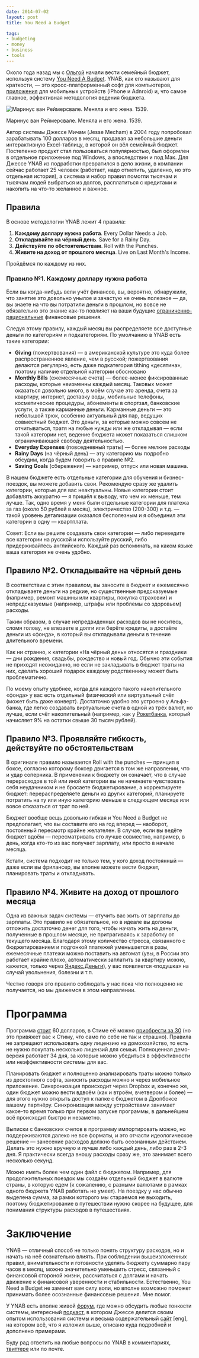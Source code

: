 ```yaml
---
date: 2014-07-02
layout: post
title: You Need a Budget

tags:
- budgeting
- money
- business
- tools
---
```



Около года назад мы с [Ольгой](http://olgakalinina.ru) начали вести семейный бюджет, используя систему [You Need A Budget](http://www.youneedabudget.com/). YNAB, как его называют для краткости, — это кросс-платформенный софт для компьютеров, [приложения](http://www.youneedabudget.com/features/android) для мобильных устройств (iPhone и Adnroid) и, что самое главное, эффективная методология ведения бюджета.

<div class="illustration"><img src="/images/20140701-ynab.jpg" alt="Маринус ван Реймерсвале. Меняла и его жена. 1539." ></div>

<p class="legend legend--center">Маринус ван Реймерсвале. Меняла и его жена. 1539.</p>

Автор системы Джессе Мичам (Jesse Mecham) в 2004 году попробовал зарабатывать 100 долларов в месяц, продавая за небольшие деньги интерактивную Excel-таблицу, в которой он вёл семейный бюджет. Постепенно продукт стал пользоваться популярностью, был оформлен в отдельное приложение под Windows, а впоследствии и под Мак. Для Джессе YNAB из подработки превратился в дело жизни, в компании сейчас работает 25 человек (работает, надо отметить, удаленно, но это отдельная история), а система и набор правил помогли тысячам и тысячам людей выбраться из долгов, расплатиться с кредитами и накопить на что-то желанное и важное.

## Правила

В основе методологии YNAB лежит 4 правила:

1. **Каждому доллару нужна работа**. Every Dollar Needs a Job. 
2. **Откладывайте на чёрный день**. Save for a Rainy Day. 
3. **Действуйте по обстоятельствам**. Roll with the Punches.
4. **Живите на доход от прошлого месяца**. Live on Last Month's Income. 

Пройдёмся по каждому из них.

<!-- more -->

### Правило №1. Каждому доллару нужна работа 

Если вы когда-нибудь вели учёт финансов, вы, вероятно, обнаружили, что занятие это довольно унылое и зачастую не очень полезное — да, вы знаете на что вы потратили деньги в прошлом, но вовсе не обязательно это знание как-то повлияет на ваши будущие [ограниченно-рациональные](http://ru.wikipedia.org/wiki/%D0%9E%D0%B3%D1%80%D0%B0%D0%BD%D0%B8%D1%87%D0%B5%D0%BD%D0%BD%D0%B0%D1%8F_%D1%80%D0%B0%D1%86%D0%B8%D0%BE%D0%BD%D0%B0%D0%BB%D1%8C%D0%BD%D0%BE%D1%81%D1%82%D1%8C) финансовые решения. 

Следуя этому правилу, каждый месяц вы распределяете все доступные деньги по категориям и подкатегориям. По умолчанию в YNAB есть такие категории: 
* **Giving** (пожертвования) — в американской культуре это куда более распространенное явление, чем в русской; пожертвования делаются регулярно, есть даже подкатегория tithing «десятина», поэтому наличие отдельной категории обосновано
* **Monthly Bills** (ежемесячные счета) — более-менее фиксированные расходы, которые неизменны каждый месяц. Таковых может оказаться  довольно много, в моём случае это аренда, счета за квартиру, интернет, доставку воды, мобильные телефоны, косметические процедуры, абонементы в спортзал, банковские услуги, а также карманные деньги. Карманные деньги — это небольшой трюк, особенно актуальный для пар, ведущих совместный бюджет. Это деньги, за которые можно совсем не отчитываться, тратя на любые нужды или же откладывая — если такой категории нет, ведение бюджета может показаться слишком ограничивающей свободу деятельностью.
* **Everyday Expenses** (повседневный траты) — более мелкие расходы
* **Rainy Days** (на чёрный день) — эту категорию мы подробно обсудим, когда будем говорить о правиле №2.
* **Saving Goals** (сбережения) — например, отпуск или новая машина.

В нашем бюджете есть отдельные категории для обучения и бизнес-поездок, вы можете добавить свои. Рекомендую сразу же удалить категории, которые для вас неактуальны. Новые категории стоит добавлять аккуратно — я пришёл к выводу, что чем их меньше, тем лучше. Так, одно время у меня были отдельные категории для платежа за газ (около 50 рублей в месяц), электричество (200-300) и т.д. — такой уровень детализации оказался бесполезным и я объединил эти категории в одну — квартплата.

Совет: Если вы решите создавать свои категории — либо переведите все категории на русской и используйте русский, либо придерживайтесь английского. Каждый раз вспоминать, на каком языке ваша категория не очень удобно.


## Правило №2. Откладывайте на чёрный день

В соответствии с этим правилом, вы заносите в бюджет и ежемесячно откладываете деньги на редкие, но существенные предсказуемые  (например, ремонт машины или квартиры, покупка страховки) и непредсказуемые (например, штрафы или проблемы со здоровьем) расходы. 

Таким образом, в случае непредвиденных расходов вы не носитесь, сломя голову, не влезаете в долги или берёте кредиты, а достаёте деньги из «фонда», в который вы откладывали деньги в течение длительного времени. 

Как ни странно, к категории «На чёрный день» относятся и праздники — дни рождения, свадьбы, рождество и новый год. Обычно эти события не приходят неожиданно, но если не закладывать в бюджет траты на них, сделать хороший подарок каждому родственнику может быть проблематично.

По моему опыту удобнее, когда для каждого такого накопительного «фонда» у вас есть отдельный физический или виртуальный счёт (может быть даже конверт). Достаточно удобно это устроено у Альфа-банка, где легко создавать виртуальные счета в одной из трёх валют, но лучше, если счёт накопительный (например, как у [Рокетбанка](https://rocketbank.ru/loves/gleb.kalinin), который начисляет 9% на остатки свыше 30 тысяч рублей).

## Правило №3. Проявляйте гибкость, действуйте по обстоятельствам

В оригинале правило называется Roll with the punches — принцип в боксе, согласно которому боксер двигается в том же направлении, что и удар соперника. В применении к бюджету он означает, что в случае перерасходов в той или иной категории вы не начинаете чувствовать себя неудачником и не бросаете бюджетирование, а корректируете бюджет: перераспределяете деньги из других категорий, планируете потратить на ту или иную категорию меньше в следующем месяце или вовсе отказаться от трат по ней.

Бюджет вообще вещь довольно гибкая и You Need a Budget не предполагает, что вы составите его на год вперед — наоборот, постоянный пересмотр крайне желателен. В случае, если вы ведёте бюджет вдоём — пересматривать его лучше совместно, например, в день, когда кто-то из вас получает зарплату, или просто в начале месяца.

Кстати, система подходит не только тем, у кого доход постоянный — даже если вы фрилансер, вы вполне можете вести бюджет, планировать траты и откладывать.

## Правило №4. Живите на доход от прошлого месяца

Одна из важных задач системы — отучить вас жить от зарплаты до зарплаты. Это правило не обязательное, но в идеале вы должны отложить достаточно денег для того, чтобы начать жить на деньги, полученные в прошлом месяце, не притрагиваясь к заработку от текущего месяца. Благодаря этому количество стресса, связанного с бюджетированием и подгонкой платежей уменьшается в разы, ежемесячные платежи можно поставить на автомат (увы, в России это работает крайне плохо, автоматически заплатить за квартиру можно, кажется, только через [Яндекс.Деньги](http://money.yandex.ru)), у вас появляется «подушка» на случай увольнения, болезни и т.п.

Честно говоря это правило соблюдать у нас пока что полноценно не получается, но мы движемся в этом направлении.

# Программа

Программа [стоит](http://www.youneedabudget.com/store) 60 долларов, в Стиме её можно [приобрести за 30](http://store.steampowered.com/app/227320) (но это привяжет вас к Стиму, что само по себе не так и страшно). Правила не запрещают использовать одну лицензию на домохозяйство, то есть не нужно покупать несколько лицензий для семьи. Полноценная демо-версия работает 34 дня, за которые можно убедиться в эффективности или неэффективности системы для вас. 

Планировать бюджет и полноценно анализировать траты можно только из десктопного софта, заносить расходы можно и через мобильное приложение. Синхронизация происходит через Dropbox и, конечно же, один бюджет можно вести вдвоём (как и втроём, вчетвером и более) — для этого нужно открыть доступ к папке с бюджетом в Дропбоксе вашему партнёру. Cинхронизация между устройствами занимает какое-то время только при первом запуске программы, в дальнейшем всё происходит быстро и незаметно.

Выписки с банковских счетов в программу импортировать можно, но поддерживаются далеко не все форматы, и это отчасти идеологическое решение  — занесение расходов должно быть осознанным действием. Делать это нужно вручную и лучше либо каждый день, либо раз в 2-3 дня. Я практически всегда вношу расходы сразу же, это занимает всего несколько секунд.

Можно иметь более чем один файл с бюджетом. Например, для продолжительных поездок мы создаём отдельный бюджет в валюте страны, в которую едем (к сожалению, с разными валютами в рамках одного бюджета YNAB работать не умеет). На поездку у нас обычно выделена сумма, за рамки которого мы стараемся не выходить, поэтому бюджетирование в путешествии нужно скорее на будущее, для понимания структуры расходов в путешествиях.

# Заключение

YNAB — отличный способ не только понять структуру расходов, но и начать на неё сознательно влиять. При соблюдении вышеизложенных  правил, внимательности и готовности уделять бюджету суммарно пару часов в месяц, можно значительно уменьшить стресс, связанный с финансовой стороной жизни, рассчитаться с долгами и начать движение к финансовой уверенности и стабильности. Естественно, You Need a Budget не заменит вам силу воли, но вполне возможно поможет принимать более осознанные финансовые решения. Мне помог.

У YNAB есть вполне живой [форум](http://forum.youneedabudget.com/), где можно обсудить любые тонкости системы, интересный [подкаст](https://itunes.apple.com/us/podcast/you-need-a-budget-ynab/id477248343?mt=2), в котором Джессе делится своим опытом использования системы и весьма содержательный [сайт](http://www.youneedabudget.com/) [eng], на котором всё, что я изложил выше, описано куда подробней и дополнено примерами.

Буду рад ответить на любые вопросы по YNAB в комментариях, [твиттере](https://twitter.com/glebis) или по почте.